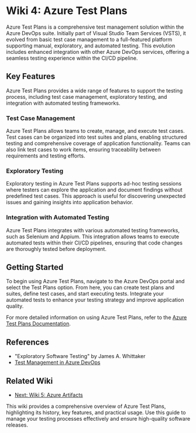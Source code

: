 # Wiki 4: Azure Test Plans

Azure Test Plans is a comprehensive test management solution within the Azure DevOps suite. Initially part of Visual Studio Team Services (VSTS), it evolved from basic test case management to a full-featured platform supporting manual, exploratory, and automated testing. This evolution includes enhanced integration with other Azure DevOps services, offering a seamless testing experience within the CI/CD pipeline.

## Key Features

Azure Test Plans provides a wide range of features to support the testing process, including test case management, exploratory testing, and integration with automated testing frameworks.

### Test Case Management

Azure Test Plans allows teams to create, manage, and execute test cases. Test cases can be organized into test suites and plans, enabling structured testing and comprehensive coverage of application functionality. Teams can also link test cases to work items, ensuring traceability between requirements and testing efforts.

### Exploratory Testing

Exploratory testing in Azure Test Plans supports ad-hoc testing sessions where testers can explore the application and document findings without predefined test cases. This approach is useful for discovering unexpected issues and gaining insights into application behavior.

### Integration with Automated Testing

Azure Test Plans integrates with various automated testing frameworks, such as Selenium and Appium. This integration allows teams to execute automated tests within their CI/CD pipelines, ensuring that code changes are thoroughly tested before deployment.

## Getting Started

To begin using Azure Test Plans, navigate to the Azure DevOps portal and select the Test Plans option. From here, you can create test plans and suites, define test cases, and start executing tests. Integrate your automated tests to enhance your testing strategy and improve application quality.

For more detailed information on using Azure Test Plans, refer to the [Azure Test Plans Documentation](https://docs.microsoft.com/en-us/azure/devops/test-plans/).

## References

- "Exploratory Software Testing" by James A. Whittaker
- [Test Management in Azure DevOps](https://devblogs.microsoft.com/devops/)

## Related Wiki

- [Next: Wiki 5: Azure Artifacts](5-wiki-azure-artifacts.md)

This wiki provides a comprehensive overview of Azure Test Plans, highlighting its history, key features, and practical usage. Use this guide to manage your testing processes effectively and ensure high-quality software releases.
